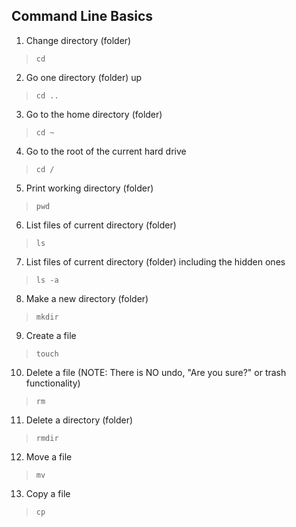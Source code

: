 ## Command Line Basics
1. Change directory (folder)
>`cd`

2. Go one directory (folder) up
>`cd ..`

3. Go to the home directory (folder)
> `cd ~`

4. Go to the root of the current hard drive
> `cd /`

5. Print working directory (folder)
> `pwd`

6. List files of current directory (folder)
> `ls`

7. List files of current directory (folder) including the hidden ones
> `ls -a`

8. Make a new directory (folder)
> `mkdir`

9. Create a file
> `touch`

10. Delete a file (NOTE: There is NO undo, "Are you sure?" or trash functionality)
> `rm`

11. Delete a directory (folder)
> `rmdir`

12. Move a file
> `mv`

13. Copy a file
> `cp`
